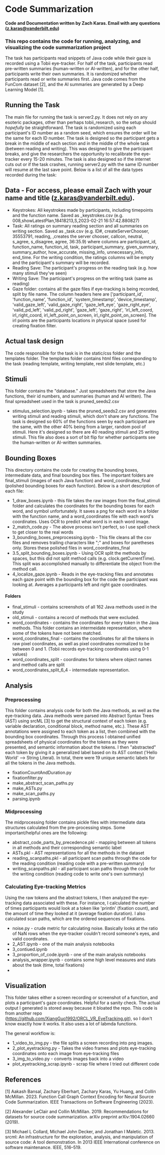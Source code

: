 # Code Summarization
#### Code and Documentation written by Zach Karas. Email with any questions (z.karas@vanderbilt.edu)
### This repo contains the code for running, analyzing, and visualizing the code summarization project
The task has participants read snippets of Java code while their gaze is recorded using a Tobii eye-tracker. For half of the task, participants read pre-written summaries (human-written or AI-written), and for the other half, participants write their own summaries. It is randomized whether participants read or write summaries first. Java code comes from the FunCom dataset [2], and the AI summaries are generated by a Deep Learning Model [1]. 

## Running the Task
The main file for running the task is server2.py. It does not rely on any esoteric packages, other than perhaps tobii_research, so the setup should *hopefully* be straightforward. The task is randomized using each participant's ID number as a random seed, which ensures the order will be the same for each ID number. The task is designed so the participant gets a break in the middle of each section and in the middle of the whole task (between reading and writing). This was designed to give the participant breaks, and give the researchers the opportunity to recalibrate the eye-tracker every 15-20 minutes. 
The task is also designed so if the internet cuts out or if the task crashes, running server2.py with the same ID number will resume at the last save point. 
Below is a list of all the data types recorded during the task:

## Data - For access, please email Zach with your name and title (z.karas@vanderbilt.edu).
* Keystrokes: All keystrokes made by participants, including timepoints and the function name. Saved as <idnum>_keystrokes.csv (e.g. 008,showLatestPlan,18418213,S,2023-02-21 16:57:42.880827)
* Task: All ratings on summary reading section and all summaries on writing section. Saved as <idnum>_task.csv (e.g. ID#,	createServerChooser, 35553791,	reading,		 ,creates the server chooser, callcon,	neutral,	s_agree,	s_disagree,	agree,	36:35.9) where columns are participant_id, function_name, function_id, task, participant_summary, given_summary, summary_author, how_accurate, missing_info, unnecessary_info, end_time. For the writing condition, the ratings columns will be empty and the participant's summary will be recorded.
* Reading Save: The participant's progress on the reading task (e.g. how many stimuli they've seen)
* Writing Save: The participant's progress on the writing task (same as reading)
* Gaze folder: contains all the gaze files if eye-tracking is being recorded, split by file name. The column headers here are ['participant_id', 'function_name', 'function_id', 'system_timestamp', 'device_timestamp', 'valid_gaze_left', 'valid_gaze_right', 'gaze_left_eye', 'gaze_right_eye', 'valid_pd_left', 'valid_pd_right', 'gaze_left', 'gaze_right', 'irl_left_coord, irl_right_coord, irl_left_point_on_screen, irl_right_point_on_screen].
The irl points are the participants locations in physical space (used for creating fixation filter.

## Actual task design
The code responsible for the task is in the static/css folder and the templates folder. The templates folder contains html files corresponding to the task (reading template, writing template, rest slide template, etc.)

## Stimuli
This folder contains the "database." Just spreadsheets that store the Java functions, their id numbers, and summaries (human and AI written). The final spreadsheet used in the task is pruned_seeds2.csv
* stimulus_selection.ipynb - takes the pruned_seeds2.csv and generates writing stimuli and reading stimuli, which don't share any functions. The task is designed so 60% of the functions seen by each participant are the same, with the other 40% being from a larger, random pool of stimuli. Here it's designed so there are 40 reading stimuli and 25 writing stimuli. This file also does a sort of bit flip for whether participants see the human-written or AI-written summaries.

## Bounding Boxes
This directory contains the code for creating the bounding boxes, intermediate data, and final bounding box files. The important folders are final_stimuli (images of each Java function) and word_coordinates_final (polished bounding boxes for each function). Below is a short description of each file:
* 1_draw_boxes.ipynb - this file takes the raw images from the final_stimuli folder and calculates the coordinates for the bounding boxes for each word, and symbol unfortunately. It saves a png for each word in a folder with the function name, and a word_coordinates file with each word's coordinates. Uses OCR to predict what word is in each word image. 
* 2_match_code.py - The above process isn't perfect, so I use spell check to get closer to the real words
* 3_bounding_boxes_preprocessing.ipynb - This file cleans all the csv files and removes trailing characters like ";" and boxes for paretheses only. Stores these polished files in word_coordinates_final
* 3.5_split_bounding_boxes.ipynb - Using OCR split the methods by spaces, but this did not split method calls (e.g. clock.getCurrentTime). This split was accomplished manually to differentiate the object from the method call.
* 4_localize_gaze.ipynb - Reads in the eye-tracking files and annotates each gaze point with the bounding box for the code the participant was looking at. Averages a participants left and right gaze coordinates.
#### Folders
* final_stimuli - contains screenshots of all 162 Java methods used in the study
* old_stimuli - contains a record of methods that were excluded.
* word_coordinates - contains the coordinates for every token in the Java methods. This folder contains an intermeidate representation, where some of the tokens have not been matched.
* word_coordinates_final - contains the coordinates for all the tokens in raw pixel coordinates, as well as pixel coordinates normalized to be between 0 and 1. (Tobii records eye-tracking coordinates using 0-1 values)
* word_coordinates_split - coordinates for tokens where object names and method calls are split
* word_coordinates_split_6_4 - intermediate representation.

## Analysis

### Preprocessing
This folder contains analysis code for both the Java methods, as well as the eye-tracking data. Java methods were parsed into Abstract Syntax Trees (AST) using srcML [3] to get the structural context of each token (e.g. variable declaration, conditional block, method name, etc.). These AST annotations were assigned to each token as a list, then combined with the bounding box coordinates. Through this process I obtained unified spreadsheets of physical coordinates for the tokens as they were presented, and semantic information about the tokens. I then "abstracted" each token by giving it a generalized label based on its AST context ('Hello World' --> String Literal). In total, there were 19 unique semantic labels for all the tokens in the Java methods. 
* fixationCountAndDuration.py
* fixationfilter.py
* make_abstract_scan_paths.py
* make_ASTs.py
* make_scan_paths.py
* parsing.ipynb

### Midprocessing
The midprocessing folder contains pickle files with intermediate data structures calculated from the pre-processing steps. Some important/helpful ones are the following:
* abstract_code_parts_by_precedence.pkl - mapping between all tokens in all methods and their corresponding semantic label 
* ASTs.pkl - AST representations for all the methods in the dataset
* reading_scanpaths.pkl - all participant scan paths through the code for the reading condition (reading code with a pre-written summary)
* writing_scanpaths.pkl - all participant scan paths through the code for the writing condition (reading code to write one's own summary)

### Calculating Eye-tracking Metrics
Using the raw tokens and the abstract tokens, I then analyzed the eye-tracking data associated with these. For instance, I calculated the number of times participants would look at a token like 'println' (fixation count), and the amount of time they looked at it (average fixation duration). I also calculated scan paths, which are the ordered sequences of fixations.
* noise.py - crude metric for calculating noise. Basically looks at the ratio of NaN rows  when the eye-tracker couldn't record someone's eyes, and valid coordinates.
* 2_AST.ipynb - one of the main analysis notebooks
* 3_contiued.ipynb
* 3_proportion_of_code.ipynb - one of the main analysis notebooks
* analysis_wrapper.ipynb - contains some high level measures and stats about the task (time, total fixations)
* 




## Visualization
This folder takes either a screen recording or screenshot of a function, and plots a participant's gaze coordinates. Helpful for a sanity check. The actual output I generated is stored away because it bloated the repo. This code is from another repo (https://github.com/XiangGuo1992/ORCL_VR_EyeTracking.git), so I don't know exactly how it works. It also uses a lot of labmda functions.

The general workflow is:
* 1_video_to_img.py - the file splits a screen recording into png images.  
* 2_plot_eyetracking.py - Takes the video frames and plots eye-tracking coordinates onto each image from eye-tracking files
* 3_img_to_video.py - converts images back into a video
* plot_eyetracking_scrap.ipynb - scrap file where I tried out different code

## References
[1] Aakash Bansal, Zachary Eberhart, Zachary Karas, Yu Huang, and Collin McMillan. 2023. Function Call Graph Context Encoding for Neural Source
Code Summarization. IEEE Transactions on Software Engineering (2023).

[2] Alexander LeClair and Collin McMillan. 2019. Recommendations for datasets for source code summarization. arXiv preprint arXiv:1904.02660 (2019).

[3] Michael L Collard, Michael John Decker, and Jonathan I Maletic. 2013. srcml: An infrastructure for the exploration, analysis, and manipulation of
source code: A tool demonstration. In 2013 IEEE International conference on software maintenance. IEEE, 516–519.

